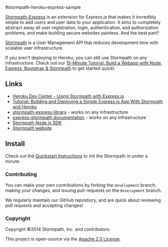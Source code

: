 #stormpath-heroku-express-sample

[Stormpath-Express](https://github.com/stormpath/stormpath-express) is an extension for Express.js that makes it incredibly simple to add users and user data to your application. It aims to completely abstract away all user registration, login, authentication, and authorization problems, and make building secure websites painless. And the best part? 

[Stormpath](http://stormpath.com/) is a User Management API that reduces development time with scalable user infrastructure. 

If you aren't deploying to Heroku, you can still use Stormpath on any infrastructure. Check out our [15-Minute Tutorial: Build a Webapp with Node, Express, Bootstrap & Stormpath](https://stormpath.com/blog/build-nodejs-express-stormpath-app/) to get started quickl. 

## Links
+ [Heroku Dev Center - Using Stormpath with Express.js](https://devcenter.heroku.com/articles/stormpath#using-with-express-js)
+ [Tutorial: Building and Deploying a Simple Express.js App With Stormpath and Heroku](https://stormpath.com/blog/heroku-stormpath-and-expressjs/)
+ [stormpath-express library](https://github.com/stormpath/stormpath-express) - works on any infrastructure
+ [express-stormpath documentation](http://docs.stormpath.com/nodejs/express/) - works on any infrastructure
+ [Stormpath Node.js SDK](https://github.com/stormpath/stormpath-sdk-node)
+ [Stormpath website](http://stormpath.com/)

## Install
Check out the [Quickstart Instructions](http://docs.stormpath.com/nodejs/express/quickstart.html#initialize-express-stormpath) to init the Stormpath in under a minute. 

### Contributing 

You can make your own contributions by forking the <code>development</code> branch, making your changes, and issuing pull-requests on the <code>development</code> branch.

We regularly maintain our GitHub repostiory, and are quick about reviewing pull requests and accepting changes!

### Copyright ###

Copyright &copy;2014 Stormpath, Inc. and contributors.

This project is open-source via the [Apache 2.0 License](http://www.apache.org/licenses/LICENSE-2.0).
